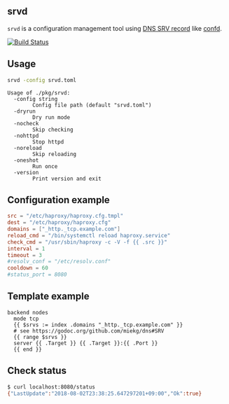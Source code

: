 srvd
----

`srvd` is a configuration management tool using [DNS SRV record](https://en.wikipedia.org/wiki/SRV_record) like [confd](https://github.com/kelseyhightower/confd).

[![Build Status](https://travis-ci.org/winebarrel/srvd.svg?branch=master)](https://travis-ci.org/winebarrel/srvd)

## Usage

```sh
srvd -config srvd.toml
```

```
Usage of ./pkg/srvd:
  -config string
    	Config file path (default "srvd.toml")
  -dryrun
    	Dry run mode
  -nocheck
    	Skip checking
  -nohttpd
    	Stop httpd
  -noreload
    	Skip reloading
  -oneshot
    	Run once
  -version
    	Print version and exit
```

## Configuration example

```toml
src = "/etc/haproxy/haproxy.cfg.tmpl"
dest = "/etc/haproxy/haproxy.cfg"
domains = ["_http._tcp.example.com"]
reload_cmd = "/bin/systemctl reload haproxy.service"
check_cmd = "/usr/sbin/haproxy -c -V -f {{ .src }}"
interval = 1
timeout = 3
#resolv_conf = "/etc/resolv.conf"
cooldown = 60
#status_port = 8080
```

## Template example

```
backend nodes
  mode tcp
  {{ $srvs := index .domains "_http._tcp.example.com" }}
  # see https://godoc.org/github.com/miekg/dns#SRV
  {{ range $srvs }}
  server {{ .Target }} {{ .Target }}:{{ .Port }}
  {{ end }}
```

## Check status

```sh
$ curl localhost:8080/status
{"LastUpdate":"2018-08-02T23:38:25.647297201+09:00","Ok":true}
```
